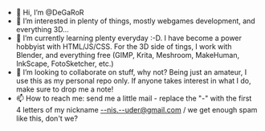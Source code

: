 - 👋 Hi, I’m @DeGaRoR
- 👀 I’m interested in plenty of things, mostly webgames development, and everything 3D...
- 🌱 I’m currently learning plenty everyday :-D. I have become a power hobbyist with HTML/JS/CSS. For the 3D side of tings, I work with Blender, and everything free (GIMP, Krita, Meshroom, MakeHuman, InkScape, FotoSketcher, etc.)
- 💞️ I’m looking to collaborate on stuff, why not? Being just an amateur, I use this as my personal repo only. If anyone takes interest in what I do, make sure to drop me a note!
- 📫 How to reach me: send me a little mail - replace the "-" with the first 4 letters of my nickname --nis.--uder@gmail.com / we get enough spam like this, don't we?

<!---
DeGaRoR/DeGaRoR is a ✨ special ✨ repository because its `README.md` (this file) appears on your GitHub profile.
You can click the Preview link to take a look at your changes.
--->
